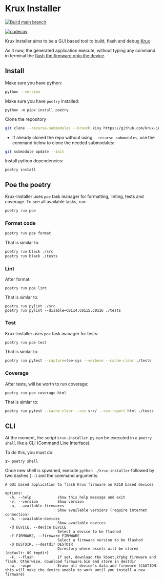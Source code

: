 # Krux Installer

[![Build main branch](https://github.com/selfcustody/krux-installer/actions/workflows/build.yml/badge.svg?branch=main)](https://github.com/selfcustody/krux-installer/actions/workflows/build.yml)

[![codecov](https://codecov.io/gh/qlrd/krux-installer/tree/kivy/graph/badge.svg?token=KD41H20MYS)](https://codecov.io/gh/qlrd/krux-installer)

Krux Installer aims to be a GUI based tool to build,
flash and debug [Krux](https://github.com/selfcustody/krux)

As it now, the generated application execute, without typing any
command in terminal the [flash the firmware onto the device](https://selfcustody.github.io/krux/getting-started/installing/#flash-the-firmware-onto-the-device).


## Install

Make sure you have python:

```bash
python --version
```

Make sure you have `poetry` installed:

```b̀ash
python -m pipx install poetry
````

Clone the repository
```bash
git clone --recurse-submodules --branch kivy https://github.com/krux-installer.git
```

* If already cloned the repo without using `--recurse-submodules`, use the command below to clone the needed submodules:
```bash
git submodule update --init
```

Install python dependencies:

```b̀ash
poetry install
```

## Poe the poetry

Krux-Installer uses `poe` task manager for formatting, linting,
tests and coverage. To see all available tasks, run:

```bash
poetry run poe
```


### Format code

```bash
poetry run poe format
```

That is similar to:

```bash
poetry run black ./src
poetry run black ./tests
```

### Lint

After format:

```
poetry run poe lint
```

That is simlar to:

```
poetry run pylint ./src
poetry run pylint --disable=C0114,C0115,C0116 ./tests
```

### Test

Krux-Installer uses `poe` task manager for tests:

```bash
poetry run poe test
```

That is simlar to:

```bash
poetry run pytest --capture=tee-sys --verbose --cache-clear ./tests
```

### Coverage

After tests, will be worth to run coverage:

```
poetry run poe coverage-html
```

That is simlar to:

```bash
poetry run pytest --cache-clear --cov src/ --cov-report html ./tests
```

## CLI

At the moment, the script `krux-installer.py` can be executed in a `poetry shell` like a CLI (Command Line Interface).

To do this, you must do:

```
$> poetry shell
```

Once new shell is spwaned, execute `python ./krux-installer` followed by two dashes (`--`) and the command arguments:

```
A GUI based application to flash Krux firmware on K210 based devices

options:
  -h, --help            show this help message and exit
  -v, --version         Show version
  -a, --available-firmwares
                        Show available versions (require internet connection)
  -A, --available-devices
                        Show available devices
  -d DEVICE, --device DEVICE
                        Select a device to be flashed
  -f FIRMWARE, --firmware FIRMWARE
                        Select a firmware version to be flashed
  -D DESTDIR, --destdir DESTDIR
                        Directory where assets will be stored (default: OS tmpdir)
  -F, --flash           If set, download the kboot.kfpkg firmware and flash. Otherwise, download firmware.bin and store in destdir
  -w, --wipe            Erase all device's data and firmware (CAUTION: this will make the device unable to work until you install a new firmware)
```

